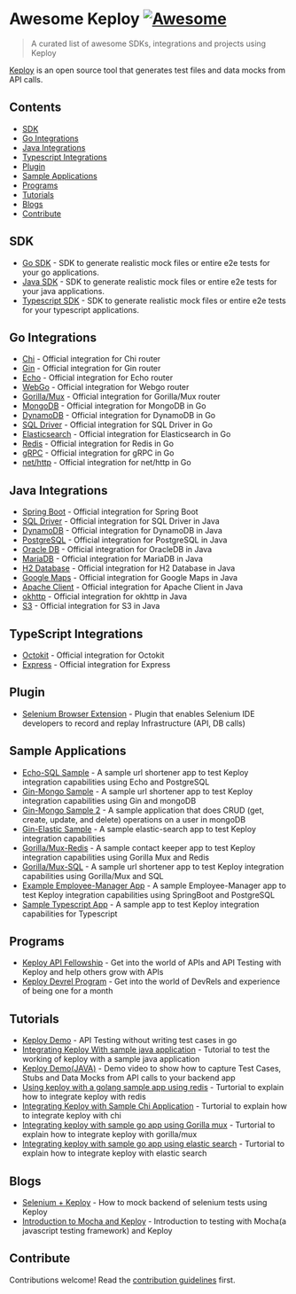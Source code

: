 # Awesome Keploy [![Awesome](https://awesome.re/badge.svg)](https://awesome.re)
> A curated list of awesome SDKs, integrations and projects using Keploy

[Keploy](https://www.github.com/keploy/keploy) is an open source tool that generates test files and data mocks from API calls.


## Contents

- [SDK](#sdk)
- [Go Integrations](#go-integrations)
- [Java Integrations](#java-integrations)
- [Typescript Integrations](#typescript-integrations)
- [Plugin](#plugin)
- [Sample Applications](#sample-apps)
- [Programs](#programs)
- [Tutorials](#tutorials)
- [Blogs](#blogs)
- [Contribute](#contribute)

## SDK

- [Go SDK](https://github.com/keploy/go-sdk) - SDK to generate realistic mock files or entire e2e tests for your go applications.
- [Java SDK](https://github.com/keploy/java-sdk) - SDK to generate realistic mock files or entire e2e tests for your java applications.
- [Typescript SDK](https://github.com/keploy/typescript-sdk) - SDK to generate realistic mock files or entire e2e tests for your typescript applications.

## Go Integrations

- [Chi](https://docs.keploy.io/docs/go/supported-frameworks/#1-chi) - Official integration for Chi router
- [Gin](https://docs.keploy.io/docs/go/supported-frameworks/#2-gin) - Official integration for Gin router
- [Echo](https://docs.keploy.io/docs/go/supported-frameworks/#3-echo) - Official integration for Echo router
- [WebGo](https://docs.keploy.io/docs/go/supported-frameworks/#4-webgo) - Official integration for Webgo router
- [Gorilla/Mux](https://docs.keploy.io/docs/go/supported-frameworks/#5-gorillamux) - Official integration for Gorilla/Mux router
- [MongoDB](https://docs.keploy.io/docs/go/supported-frameworks/#1-mongodb) - Official integration for MongoDB in Go
- [DynamoDB](https://docs.keploy.io/docs/go/supported-frameworks/#2-dynamodb) - Official integration for DynamoDB in Go
- [SQL Driver](https://docs.keploy.io/docs/go/supported-frameworks/#3-sqldriver) - Official integration for SQL Driver in Go
- [Elasticsearch](https://docs.keploy.io/docs/go/supported-frameworks/#4-elasticsearch) - Official integration for Elasticsearch in Go
- [Redis](https://docs.keploy.io/docs/go/supported-frameworks/#5-redis) - Official integration for Redis in Go
- [gRPC](https://docs.keploy.io/docs/go/supported-frameworks#grpc) - Official integration for gRPC in Go
- [net/http](https://docs.keploy.io/docs/go/supported-frameworks#nethttp) - Official integration for net/http in Go

## Java Integrations

- [Spring Boot](https://docs.keploy.io/docs/java/run-your-first-app-tutorial) - Official integration for Spring Boot
- [SQL Driver](https://docs.keploy.io/docs/java/installation) - Official integration for SQL Driver in Java
- [DynamoDB](https://docs.keploy.io/docs/java/installation) - Official integration for DynamoDB in Java
- [PostgreSQL](https://docs.keploy.io/docs/java/installation) - Official integration for PostgreSQL in Java
- [Oracle DB](https://docs.keploy.io/docs/java/installation) - Official integration for OracleDB in Java
- [MariaDB](https://docs.keploy.io/docs/java/installation) - Official integration for MariaDB in Java
- [H2 Database](https://docs.keploy.io/docs/java/installation) - Official integration for H2 Database in Java
- [Google Maps](https://docs.keploy.io/docs/java/installation) - Official integration for Google Maps in Java
- [Apache Client](https://docs.keploy.io/docs/java/installation) - Official integration for Apache Client in Java
- [okhttp](https://docs.keploy.io/docs/java/installation) - Official integration for okhttp in Java
- [S3](https://docs.keploy.io/docs/java/installation) - Official integration for S3 in Java

## TypeScript Integrations

- [Octokit](https://docs.keploy.io/docs/typescript/supported-frameworks#1-octokit) - Official integration for Octokit
- [Express](https://docs.keploy.io/docs/typescript/supported-frameworks#1-express) - Official integration for Express

## Plugin
- [Selenium Browser Extension](https://github.com/keploy/browser-extension) - Plugin that enables Selenium IDE developers to record and replay Infrastructure (API, DB calls)

## Sample Applications

- [Echo-SQL Sample](https://docs.keploy.io/docs/go/quickstart/echo-sql) - A sample url shortener app to test Keploy integration capabilities using Echo and PostgreSQL
- [Gin-Mongo Sample](https://docs.keploy.io/docs/go/quickstart/gin-mongo) - A sample url shortener app to test Keploy integration capabilities using Gin and mongoDB
- [Gin-Mongo Sample 2](https://docs.keploy.io/docs/go/quickstart/gin-mongo-2) - A sample application that does CRUD (get, create, update, and delete) operations on a user in mongoDB
- [Gin-Elastic Sample](https://github.com/keploy/samples-go/tree/main/gin-elastic) - A sample elastic-search app to test Keploy integration capabilities
- [Gorilla/Mux-Redis](https://github.com/keploy/samples-go/tree/main/gorillamux-redis) - A sample contact keeper app to test Keploy integration capabilities using Gorilla Mux and Redis
- [Gorilla/Mux-SQL](https://github.com/keploy/samples-go/tree/main/mux-sql) - A sample url shortener app to test Keploy integration capabilities using Gorilla/Mux and SQL
- [Example Employee-Manager App](https://github.com/keploy/samples-java) - A sample Employee-Manager app to test Keploy integration capabilities using SpringBoot and PostgreSQL
- [Sample Typescript App](https://github.com/keploy/samples-java) - A sample app to test Keploy integration capabilities for Typescript

## Programs

- [Keploy API Fellowship](https://fellowship.keploy.io/) - Get into the world of APIs and API Testing with Keploy and help others grow with APIs
- [Keploy  Devrel Program](https://devrel.keploy.io/) - Get into the world of DevRels and experience of being one for a month

## Tutorials

- [Keploy Demo](https://www.youtube.com/watch?v=i7OqSVHjY1k) - API Testing without writing test cases in go
- [Integrating Keploy With sample java application](https://www.youtube.com/watch?v=coSZpzNUlNE) - Tutorial to test the working of keploy with a sample java application
- [Keploy Demo(JAVA)](https://www.youtube.com/watch?v=Ssm4TnTkbLs&t=10s) - Demo video to show how to capture Test Cases, Stubs and Data Mocks from API calls to your backend app
- [Using keploy with a golang sample app using redis](https://www.youtube.com/watch?v=-XQuaeZANnk&t=103s) - Turtorial to explain how to integrate keploy with redis
- [Integrating Keploy with Sample Chi Application](https://www.youtube.com/watch?v=-Y9-iPOzdpc&t=17s) - Turtorial to explain how to integrate keploy with chi
- [Integrating keploy with sample go app using Gorilla mux](https://www.youtube.com/watch?v=ocK8_WBCdps&t=90s) - Turtorial to explain how to integrate keploy with gorilla/mux
- [Integrating keploy with sample go app using elastic search](https://www.youtube.com/watch?v=cGBOAr3u6rc&t=17s) - Turtorial to explain how to integrate keploy with elastic search

## Blogs

- [Selenium + Keploy](https://keploy.hashnode.dev/how-to-mock-backend-of-selenium-tests-using-keploy) - How to mock backend of selenium tests using Keploy
- [Introduction to Mocha and Keploy](https://keploy.hashnode.dev/introduction-to-testing-with-mochaa-javascript-testing-framework-and-keploy) - Introduction to testing with Mocha(a javascript testing framework) and Keploy

## Contribute
Contributions welcome! Read the [contribution guidelines]() first.